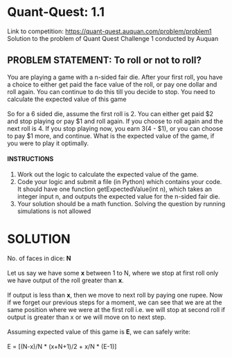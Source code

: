 # Quant-Quest: 1.1
Link to competition: https://quant-quest.auquan.com/problem/problem1 <br/> 
Solution to the problem of Quant Quest Challenge 1 conducted by Auquan <br/>
## PROBLEM STATEMENT: To roll or not to roll? <br/>
You are playing a game with a n-sided fair die. After your first roll, you have a choice to either get paid the face value of the roll, or pay one dollar and roll again. You can continue to do this till you decide to stop. You need to calculate the expected value of this game <br/><br/>
So for a 6 sided die, assume the first roll is 2. You can either get paid $2 and stop playing or pay $1 and roll again. If you choose to roll again and the next roll is 4. If you stop playing now, you earn $3 ($4 - $1), or you can choose to pay $1 more, and continue. What is the expected value of the game, if you were to play it optimally. <br/>
#### INSTRUCTIONS <br/>
1) Work out the logic to calculate the expected value of the game.
2) Code your logic and submit a file (in Python) which contains your code. It should have one function getExpectedValue(int n), which takes an integer input n, and outputs the expected value for the n-sided fair die.
3) Your solution should be a math function. Solving the question by running simulations is not allowed <br/>
# SOLUTION <br/>
No. of faces in dice: **N** <br/><br/>
Let us say we have some **x** between 1 to N, where we stop at first roll only we have output of the roll greater than **x**. <br/><br/>
If output is less than **x**, then we move to next roll by paying one rupee. Now if we forget our previous steps for a moment, we can see that we are at the same position where we were at the first roll i.e. we will stop at second roll if output is greater than x or we will move on to next step. <br/><br/>
Assuming expected value of this game is **E**, we can safely write:<br/><br/>
E = [(N-x)/N \* (x+N+1)/2 + x/N \* (E-1)] 



